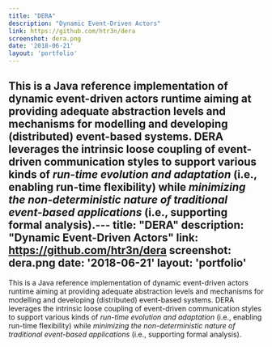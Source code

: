 ```yaml
---
title: "DERA"
description: "Dynamic Event-Driven Actors"
link: https://github.com/htr3n/dera
screenshot: dera.png
date: '2018-06-21'
layout: 'portfolio'
---
```


This is a Java reference implementation of dynamic event-driven actors runtime aiming at providing adequate abstraction levels and mechanisms for modelling and developing (distributed) event-based systems. DERA leverages the intrinsic loose coupling of event-driven communication styles to support various kinds of _run-time evolution and adaptation_ (i.e., enabling run-time flexibility) while _minimizing the non-deterministic nature of traditional event-based applications_ (i.e., supporting formal analysis).                                                                                                                                                                                                                                                                                                                                                                                                                                                                                                                                                                                                                                                                                                                                                                                           ---
title: "DERA"
description: "Dynamic Event-Driven Actors"
link: https://github.com/htr3n/dera
screenshot: dera.png
date: '2018-06-21'
layout: 'portfolio'
---

This is a Java reference implementation of dynamic event-driven actors runtime aiming at providing adequate abstraction levels and mechanisms for modelling and developing (distributed) event-based systems. DERA leverages the intrinsic loose coupling of event-driven communication styles to support various kinds of _run-time evolution and adaptation_ (i.e., enabling run-time flexibility) while _minimizing the non-deterministic nature of traditional event-based applications_ (i.e., supporting formal analysis).